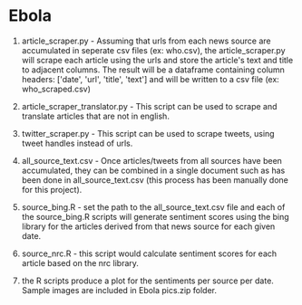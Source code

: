 # Ebola

1. article_scraper.py - Assuming that urls from each news source are accumulated in seperate csv files (ex: who.csv), the article_scraper.py will scrape each article using the urls and store the article's text and title to adjacent columns. The result will be a dataframe containing column headers: ['date', 'url', 'title', 'text'] and will be written to a csv file (ex: who_scraped.csv)
2. article_scraper_translator.py - This script can be used to scrape and translate articles that are not in english.
3. twitter_scraper.py - This script can be used to scrape tweets, using tweet handles instead of urls.
4. all_source_text.csv - Once articles/tweets from all sources have been accumulated, they can be combined in a single document such as has been done in all_source_text.csv (this process has been manually done for this project).

5. source_bing.R - set the path to the all_source_text.csv file and each of the source_bing.R scripts will generate sentiment scores using the bing library for the articles derived from that news source for each given date. 
6. source_nrc.R - this script would calculate sentiment scores for each article based on the nrc library.

7. the R scripts produce a plot for the sentiments per source per date. Sample images are included in Ebola pics.zip folder.

